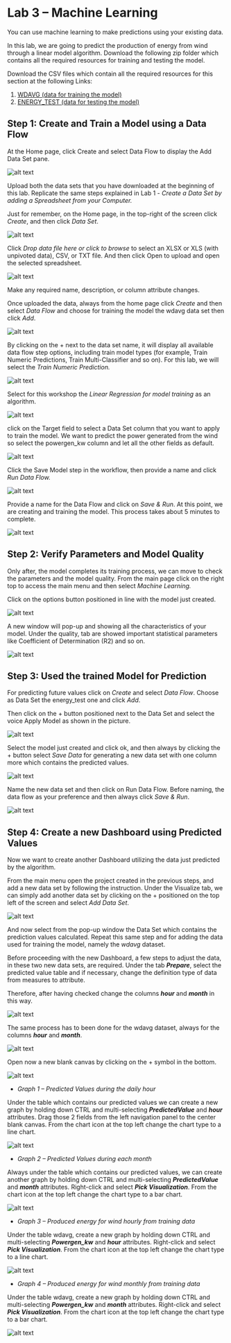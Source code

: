 # Lab 3 – Machine Learning

You can use machine learning to make predictions using your existing data.

In this lab, we are going to predict the production of energy from wind through a linear model algorithm. Download the following zip folder which contains all the required resources for training and testing the model.

Download the CSV files which contain all the required resources for this section at the following
Links: 

1. [WDAVG (data for training the model)](./res/energy_test.xlsx)
2. [ENERGY_TEST (data for testing the model)](./res/wdavg.xlsx)

## Step 1: Create and Train a Model using a Data Flow

At the Home page, click Create and select Data Flow to display the Add Data Set pane. 

![alt text](./images/lab3_image1.png)

Upload both the data sets that you have downloaded at the beginning of this lab. Replicate the same steps explained in Lab 1 - _Create a Data Set by adding a Spreadsheet from your Computer._

Just for remember, on the Home page, in the top-right of the screen click _Create_, and then click _Data Set_.

![alt text](./images/lab3_image2.png)

Click _Drop data file here or click to browse_ to select an XLSX or XLS (with unpivoted data), CSV, or TXT file. And then click Open to upload and open the selected spreadsheet.

![alt text](./images/lab3_image3.png)

Make any required name, description, or column attribute changes.

Once uploaded the data, always from the home page click _Create_ and then select _Data Flow_ and choose for training the model the wdavg data set then click _Add_.

![alt text](./images/lab3_image4.png)

By clicking on the + next to the data set name, it will display all available data flow step options, including train model types (for example, Train Numeric Predictions, Train Multi-Classifier and so on). For this lab, we will select the _Train Numeric Prediction._

![alt text](./images/lab3_image5.png)

Select for this workshop the _Linear Regression for model training_ as an algorithm.

![alt text](./images/lab3_image6.png)

click on the Target field to select a Data Set column that you want to apply to train the model.
We want to predict the power generated from the wind so select the powergen_kw column and let all the other fields as default.

![alt text](./images/lab3_image7.png)

Click the Save Model step in the workflow, then provide a name and click _Run Data Flow._

![alt text](./images/lab3_image8.png)

Provide a name for the Data Flow and click on _Save & Run_. At this point, we are creating and training the model. This process takes about 5 minutes to complete.

![alt text](./images/lab3_image9.png)

## Step 2: Verify Parameters and Model Quality

Only after, the model completes its training process, we can move to check the parameters and the model quality. From the main page click on the right top to access the main menu and then select _Machine Learning._

Click on the options button positioned in line with the model just created.

![alt text](./images/lab3_image10.png)

A new window will pop-up and showing all the characteristics of your model. Under the quality, tab are showed important statistical parameters like Coefficient of Determination (R2) and so on.

![alt text](./images/lab3_image11.png)

## Step 3: Used the trained Model for Prediction

For predicting future values click on _Create_ and select _Data Flow_.
Choose as Data Set the energy_test one and click _Add_.

Then click on the + button positioned next to the Data Set and select the voice Apply Model as shown in the picture.

![alt text](./images/lab3_image12.png)

Select the model just created and click ok, and then always by clicking the + button select _Save Data_ for generating a new data set with one column more which contains the predicted values.

![alt text](./images/lab3_image13.png)

Name the new data set and then click on Run Data Flow. Before naming, the data flow as your preference and then always click _Save & Run_.

![alt text](./images/lab3_image14.png)

## Step 4: Create a new Dashboard using Predicted Values

Now we want to create another Dashboard utilizing the data just predicted by the algorithm.

From the main menu open the project created in the previous steps, and add a new data set by following the instruction. Under the Visualize tab, we can simply add another data set by clicking on the + positioned on the top left of the screen and select _Add Data Set_.

![alt text](./images/lab3_image15.png)

And now select from the pop-up window the Data Set which contains the prediction values calculated. Repeat this same step and for adding the data used for training the model, namely the _wdavg_ dataset.

Before proceeding with the new Dashboard, a few steps to adjust the data, in these two new data sets, are required. Under the tab _**Prepare**_,  select the predicted value table and if necessary, change the definition type of data from measures to attribute.

 Therefore, after having checked change the columns _**hour**_ and _**month**_ in this way.

![alt text](./images/lab3_image16.png)

The same process has to been done for the wdavg dataset, always for the columns _**hour**_ and _**month**_.

![alt text](./images/lab3_image17.png)

Open now a new blank canvas by clicking on the + symbol in the bottom.

![alt text](./images/lab3_image18.png)
- _Graph 1 – Predicted Values during the daily hour_

Under the table which contains our predicted values we can create a new graph by holding down CTRL and multi-selecting _**PredictedValue**_ and _**hour**_ attributes. Drag those 2 fields from the left navigation panel to the center blank canvas. From the chart icon at the top left change the chart type to a line chart. 

![alt text](./images/lab3_image19.png)
- _Graph 2 – Predicted Values during each month_

Always under the table which contains our predicted values, we can create another graph by holding down CTRL and multi-selecting _**PredictedValue**_ and _**month**_ attributes. Right-click and select _**Pick Visualization**_. From the chart icon at the top left change the chart type to a bar chart. 

![alt text](./images/lab3_image20.png)
- _Graph 3 – Produced energy for wind hourly from training data_

Under the table wdavg, create a new graph by holding down CTRL and multi-selecting _**Powergen_kw**_ and _**hour**_ attributes. Right-click and select _**Pick Visualization**_. From the chart icon at the top left change the chart type to a line chart. 

![alt text](./images/lab3_image21.png)
- _Graph 4 – Produced energy for wind monthly from training data_

Under the table wdavg, create a new graph by holding down CTRL and multi-selecting _**Powergen_kw**_ and _**month**_ attributes. Right-click and select _**Pick Visualization**_. From the chart icon at the top left change the chart type to a bar chart. 

![alt text](./images/lab3_image22.png)